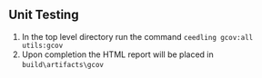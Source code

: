 ## Unit Testing
1. In the top level directory run the command
`ceedling gcov:all utils:gcov`
1. Upon completion the HTML report will be placed in `build\artifacts\gcov`